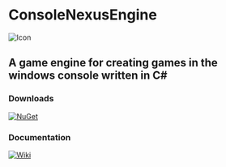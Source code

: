 # ConsoleNexusEngine

![Icon](https://github.com/BlyZeYT/ConsoleNexusEngine/blob/master/Icon.svg)

## A game engine for creating games in the windows console written in C#

### Downloads
[![NuGet](https://img.shields.io/nuget/v/ConsoleNexusEngine?style=for-the-badge&logo=nuget&logoColor=white&logoSize=auto&label=NUGET%20Package&labelColor=%23101010&color=white)](https://www.nuget.org/packages/ConsoleNexusEngine)

### Documentation
[![Wiki](https://img.shields.io/badge/Github_Wiki-black?style=for-the-badge&logo=bookstack&logoColor=white&logoSize=auto&labelColor=%23101010&color=white
)](https://github.com/BlyZeYT/ConsoleNexusEngine/wikiWiki)
